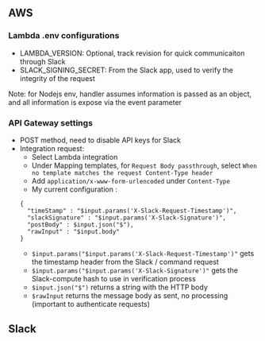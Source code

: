 ## AWS
### Lambda .env configurations
- LAMBDA_VERSION: Optional, track revision for quick communicaiton through Slack
- SLACK_SIGNING_SECRET: From the Slack app, used to verify the integrity of the request

Note: for Nodejs env, handler assumes information is passed as an object, and all information is expose via the event parameter

### API Gateway settings
- POST method, need to disable API keys for Slack
- Integration request:
  - Select Lambda integration
  - Under Mapping templates, for `Request Body passthrough`, select `When no template matches the request Content-Type header`
  - Add `application/x-www-form-urlencoded` under `Content-Type`
  - My current configuration :
  ```
  {
    "timeStamp" : "$input.params('X-Slack-Request-Timestamp')",
    "slackSignature" : "$input.params('X-Slack-Signature')",
    "postBody" : $input.json("$"),
    "rawInput" : "$input.body"
  }
  ```
    - `$input.params("$input.params('X-Slack-Request-Timestamp')"` gets the timestamp header from the Slack / command request
    - `$input.params("$input.params('X-Slack-Signature')"` gets the Slack-compute hash to use in verification process
    - `$input.json("$")` returns a string with the HTTP body
    - `$rawInput` returns the message body as sent, no processing (important to authenticate requests)
    
## Slack

